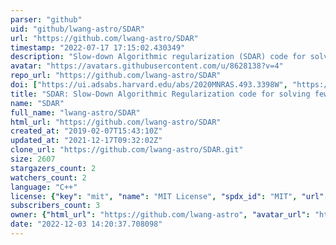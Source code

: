 ```yaml
---
parser: "github"
uid: "github/lwang-astro/SDAR"
url: "https://github.com/lwang-astro/SDAR"
timestamp: "2022-07-17 17:15:02.430349"
description: "Slow-down Algorithmic regularization (SDAR) code for solving few-body problems"
avatar: "https://avatars.githubusercontent.com/u/8628138?v=4"
repo_url: "https://github.com/lwang-astro/SDAR"
doi: ["https://ui.adsabs.harvard.edu/abs/2020MNRAS.493.3398W", "https://ui.adsabs.harvard.edu/abs/2020ascl.soft02001W/abstract"]
title: "SDAR: Slow-Down Algorithmic Regularization code for solving few-body problems"
name: "SDAR"
full_name: "lwang-astro/SDAR"
html_url: "https://github.com/lwang-astro/SDAR"
created_at: "2019-02-07T15:43:10Z"
updated_at: "2021-12-17T09:32:02Z"
clone_url: "https://github.com/lwang-astro/SDAR.git"
size: 2607
stargazers_count: 2
watchers_count: 2
language: "C++"
license: {"key": "mit", "name": "MIT License", "spdx_id": "MIT", "url": "https://api.github.com/licenses/mit", "node_id": "MDc6TGljZW5zZTEz"}
subscribers_count: 3
owner: {"html_url": "https://github.com/lwang-astro", "avatar_url": "https://avatars.githubusercontent.com/u/8628138?v=4", "login": "lwang-astro", "type": "User"}
date: "2022-12-03 14:20:37.708098"
---
```

